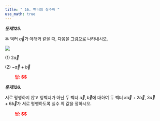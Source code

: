 ```yaml
---
title: " 16. 벡터의 실수배 "
use_math: true
---
```


***문제125.***

두 벡터 $\vec{a}$가 아래와 같을 때, 다음을 그림으로 나타내시오.

<img src="/assets/![[Pasted image 20240515203905.png]]"/>

(1) $2\vec{a}$

(2) $-\vec{a}+\vec{b}$

**<span style="color: red;">$\qquad$답: $$</span>**

***문제126.***

서로 평행하지 않고 영벡터가 아닌 두 벡터 $\vec{a}, \vec{b}$에 대하여 두 벡터 $k\vec{a}+2\vec{b}$, $3\vec{a}+6\vec{b}$가 서로 평행하도록 실수 의 값을 정하시오.


 **<span style="color: red;">$\qquad$답: $$</span>** 

